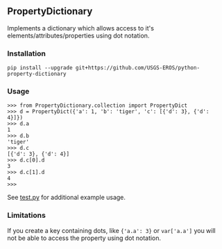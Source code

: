 ## PropertyDictionary
Implements a dictionary which allows access to it's elements/attributes/properties using dot notation.

### Installation

```pip install --upgrade git+https://github.com/USGS-EROS/python-property-dictionary```

### Usage

```
>>> from PropertyDictionary.collection import PropertyDict
>>> d = PropertyDict({'a': 1, 'b': 'tiger', 'c': [{'d': 3}, {'d': 4}]})
>>> d.a
1
>>> d.b
'tiger'
>>> d.c
[{'d': 3}, {'d': 4}]
>>> d.c[0].d
3
>>> d.c[1].d
4
>>> 
```

See [test.py](test.py) for additional example usage.

### Limitations
If you create a key containing dots, like ```{'a.a': 3}``` or ```var['a.a']``` you will not be able to access the property using dot notation.
